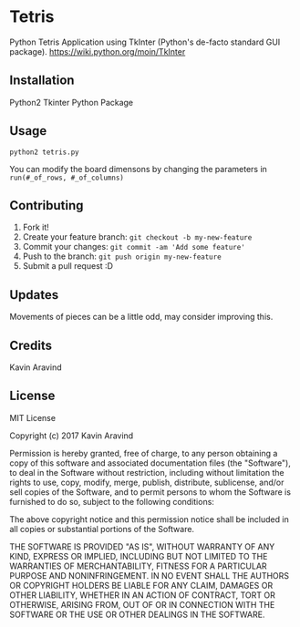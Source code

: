# Tetris

Python Tetris Application using TkInter (Python's de-facto standard GUI package).
https://wiki.python.org/moin/TkInter

## Installation

Python2
Tkinter Python Package

## Usage

`python2 tetris.py`

You can modify the board dimensons by changing the parameters in `run(#_of_rows, #_of_columns)`

## Contributing

1. Fork it!
2. Create your feature branch: `git checkout -b my-new-feature`
3. Commit your changes: `git commit -am 'Add some feature'`
4. Push to the branch: `git push origin my-new-feature`
5. Submit a pull request :D

## Updates

Movements of pieces can be a little odd, may consider improving this.

## Credits

Kavin Aravind

## License

MIT License

Copyright (c) 2017 Kavin Aravind

Permission is hereby granted, free of charge, to any person obtaining a copy
of this software and associated documentation files (the "Software"), to deal
in the Software without restriction, including without limitation the rights
to use, copy, modify, merge, publish, distribute, sublicense, and/or sell
copies of the Software, and to permit persons to whom the Software is
furnished to do so, subject to the following conditions:

The above copyright notice and this permission notice shall be included in all
copies or substantial portions of the Software.

THE SOFTWARE IS PROVIDED "AS IS", WITHOUT WARRANTY OF ANY KIND, EXPRESS OR
IMPLIED, INCLUDING BUT NOT LIMITED TO THE WARRANTIES OF MERCHANTABILITY,
FITNESS FOR A PARTICULAR PURPOSE AND NONINFRINGEMENT. IN NO EVENT SHALL THE
AUTHORS OR COPYRIGHT HOLDERS BE LIABLE FOR ANY CLAIM, DAMAGES OR OTHER
LIABILITY, WHETHER IN AN ACTION OF CONTRACT, TORT OR OTHERWISE, ARISING FROM,
OUT OF OR IN CONNECTION WITH THE SOFTWARE OR THE USE OR OTHER DEALINGS IN THE
SOFTWARE.
